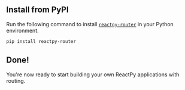 ## Install from PyPI

Run the following command to install [`reactpy-router`](https://pypi.org/project/reactpy-router/) in your Python environment.

```bash linenums="0"
pip install reactpy-router
```

## Done!

You're now ready to start building your own ReactPy applications with routing.
